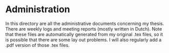# Administration
In this directory are all the administrative documents concerning my thesis.
There are weekly logs and meeting reports (mostly written in Dutch).
Note that these files are automatically generated from my original .tex files, so it is possible that there are some lay out problems.
I will also regularly add a .pdf version of those .tex files.


